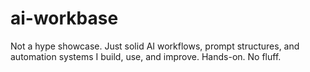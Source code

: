 # ai-workbase
Not a hype showcase. Just solid AI workflows, prompt structures, and automation systems I build, use, and improve. Hands-on. No fluff.
